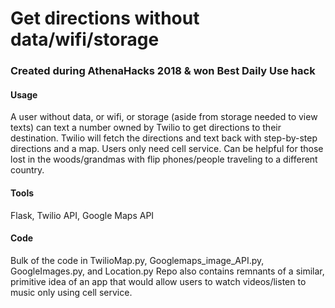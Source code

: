 # Get directions without data/wifi/storage
### Created during AthenaHacks 2018 & won Best Daily Use hack

#### Usage
A user without data, or wifi, or storage (aside from storage needed to view texts) can text a number owned by Twilio to get directions
to their destination.
Twilio will fetch the directions and text back with step-by-step directions and a map. Users only need cell service. Can be helpful for
those lost in the woods/grandmas with flip phones/people traveling to a different country.

#### Tools
Flask, Twilio API, Google Maps API

#### Code
Bulk of the code in TwilioMap.py, Googlemaps_image_API.py, GoogleImages.py, and Location.py
Repo also contains remnants of a similar, primitive idea of an app that would allow users to watch videos/listen to music only using cell service.
